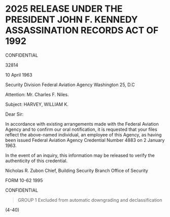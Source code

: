 # 2025 RELEASE UNDER THE PRESIDENT JOHN F. KENNEDY ASSASSINATION RECORDS ACT OF 1992

CONFIDENTIAL

32814

10 April 1963

Security Division
Federal Aviation Agency
Washington 25, D.C

Attention: Mr. Charles F. Niles.

Subject: HARVEY, WILLIAM K.

Dear Sir:

In accordance with existing arrangements made with the Federal Aviation Agency and to confirm our oral notification, it is requested that your files reflect the above-named individual, an employee of this Agency, as having been issued Federal Aviation Agency Credential Number 4883 on 2 January 1963.

In the event of an inquiry, this information may be released to verify the authenticity of this credential.

Nicholas R. Zubon
Chief, Building Security Branch
Office of Security

FORM
10-62 1995

CONFIDENTIAL

> GROUP 1
> Excluded from automatic downgrading and declassification

(4-40)
